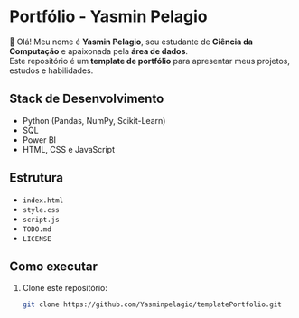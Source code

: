# Portfólio - Yasmin Pelagio

👋 Olá! Meu nome é **Yasmin Pelagio**, sou estudante de **Ciência da Computação** e apaixonada pela **área de dados**.  
Este repositório é um **template de portfólio** para apresentar meus projetos, estudos e habilidades.

##  Stack de Desenvolvimento
- Python (Pandas, NumPy, Scikit-Learn)
- SQL
- Power BI
- HTML, CSS e JavaScript

##  Estrutura
- `index.html`
- `style.css`
- `script.js`
- `TODO.md` 
- `LICENSE`

##  Como executar
1. Clone este repositório:
   ```bash
   git clone https://github.com/Yasminpelagio/templatePortfolio.git
